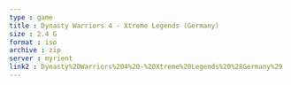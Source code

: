 ```yaml
---
type : game
title : Dynasty Warriors 4 - Xtreme Legends (Germany)
size : 2.4 G
format : iso
archive : zip
server : myrient
link2 : Dynasty%20Warriors%204%20-%20Xtreme%20Legends%20%28Germany%29
---
```

